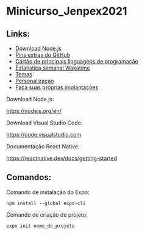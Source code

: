 # Minicurso_Jenpex2021

## Links:

- [Download Node.js](https://nodejs.org/en/)
- [Pins extras do GitHub](#pins-extras-do-github)
- [Cartão de principais linguagens de programação](#cartão-de-principais-linguagens-de-programação)
- [Estatística semanal Wakatime](#estatística-semanal-wakatime)
- [Temas](#temas)
- [Personalização](#personalização)
- [Faça suas próprias implantações](#implante-em-sua-própria-instância-do-vercel)

Download Node.js:

https://nodejs.org/en/

Download Visual Studio Code:

https://code.visualstudio.com

Documentação React Native:

https://reactnative.dev/docs/getting-started

## Comandos:

Comando de instalação do Expo:

```npm install --global expo-cli```

Comando de criação de projeto:

```expo init nome_do_projeto```


